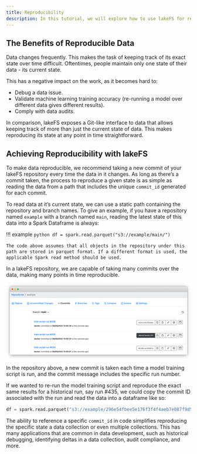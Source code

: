 ```yaml
---
title: Reproducibility
description: In this tutorial, we will explore how to use lakeFS for reproducibility of data.
---
```


## The Benefits of Reproducible Data

Data changes frequently. This makes the task of keeping track of its exact state over time difficult. Oftentimes, people maintain only one state of their data - its current state.

This has a negative impact on the work, as it becomes hard to:

* Debug a data issue.
* Validate machine learning training accuracy (re-running a model over different data gives different results).
* Comply with data audits.

In comparison, lakeFS exposes a Git-like interface to data that allows keeping track of more than just the current state of data. This makes reproducing its state at any point in time straightforward.

## Achieving Reproducibility with lakeFS

To make data reproducible, we recommend taking a new commit of your lakeFS repository every time the data in it changes. As long as there’s a commit taken, the process to reproduce a given state is as simple as reading the data from a path that includes the unique `commit_id` generated for each commit.

To read data at it’s current state, we can use a static path containing the repository and branch names. To give an example, if you have a repository named `example` with a branch named `main`, reading the latest state of this data into a Spark Dataframe is always:

!!! example
    ```python
    df = spark.read.parquet("s3://example/main/")
    ```
    
    The code above assumes that all objects in the repository under this path are stored in parquet format. If a different format is used, the applicable Spark read method should be used.

In a lakeFS repository, we are capable of taking many commits over the data, making many points in time reproducible. 

![Commit History](../../assets/img/reproduce-commit-history.png)

In the repository above, a new commit is taken each time a model training script is run, and the commit message includes the specific run number. 

If we wanted to re-run the model training script and reproduce the exact same results for a historical run, say run #435, we could copy the commit ID associated with the run and read the data into a dataframe like so:

```python
df = spark.read.parquet("s3://example/296e54fbee5e176f3f4f4aeb7e087f9d57515750e8c3d033b8b841778613cb23/training_dataset/")
```

The ability to reference a specific `commit_id` in code simplifies reproducing the specific state a data collection or even multiple collections. This has many applications that are common in data development, such as historical debugging, identifying deltas in a data collection, audit compliance, and more.



